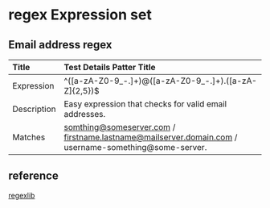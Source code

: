 # regex Expression set

## Email address regex

| Title | Test Details Patter Title |
|:---   |:---                       |
|Expression| ^([a-zA-Z0-9_\-\.]+)@([a-zA-Z0-9_\-\.]+)\.([a-zA-Z]{2,5})$ |
|Description| Easy expression that checks for valid email addresses. |
|Matches|   somthing@someserver.com / firstname.lastname@mailserver.domain.com / username-something@some-server. |

## reference 

[regexlib](https://www.regexlib.com/Search.aspx?k=email&AspxAutoDetectCookieSupport=1)  
